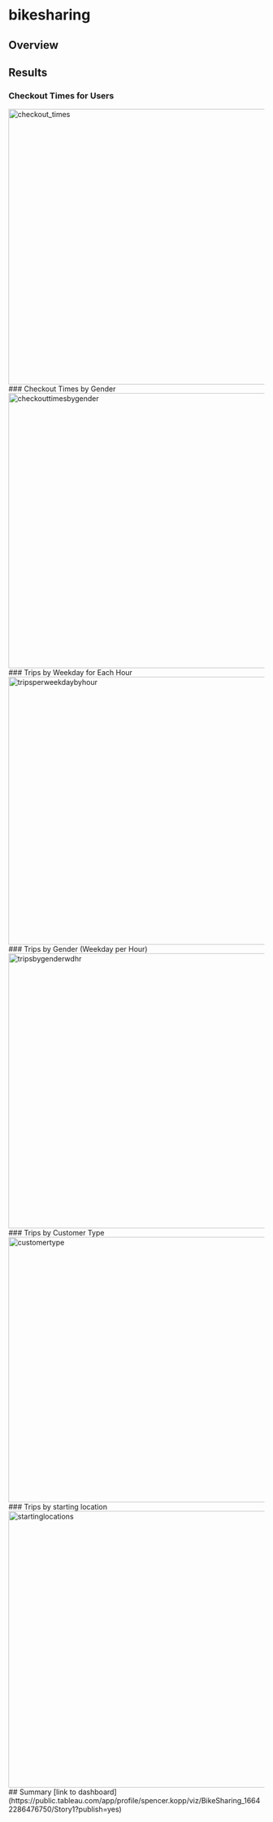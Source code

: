 # bikesharing

## Overview

## Results
### Checkout Times for Users
<img width="542" alt="checkout_times" src="https://user-images.githubusercontent.com/107224097/192395893-e7012bb2-4cdf-4dbd-9cc6-bddab83e81fc.PNG">
### Checkout Times by Gender
<img width="541" alt="checkouttimesbygender" src="https://user-images.githubusercontent.com/107224097/192395926-a76bdee7-ddcd-44f9-bfef-cf7bf424d050.PNG">
### Trips by Weekday for Each Hour
<img width="527" alt="tripsperweekdaybyhour" src="https://user-images.githubusercontent.com/107224097/192395966-640aa08c-634a-4c81-ad23-f60caa2a1710.PNG">
### Trips by Gender (Weekday per Hour)
<img width="541" alt="tripsbygenderwdhr" src="https://user-images.githubusercontent.com/107224097/192396011-b6a78f45-2cfc-4e5a-a752-7a71f44b4a32.PNG">
### Trips by Customer Type
<img width="522" alt="customertype" src="https://user-images.githubusercontent.com/107224097/192396100-ee22a01c-983e-49e6-90eb-0a6e2bbe6d43.PNG">
### Trips by starting location
<img width="544" alt="startinglocations" src="https://user-images.githubusercontent.com/107224097/192396134-c4cccd0f-7329-4749-a283-140dddbd2b15.PNG">
## Summary
[link to dashboard](https://public.tableau.com/app/profile/spencer.kopp/viz/BikeSharing_16642286476750/Story1?publish=yes)
